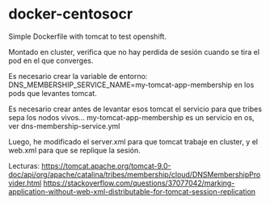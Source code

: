 # docker-centosocr
Simple Dockerfile with tomcat to test openshift.

Montado en cluster, verifica que no hay perdida de sesión cuando se tira el pod en el que converges.

Es necesario crear la variable de entorno:
DNS_MEMBERSHIP_SERVICE_NAME=my-tomcat-app-membership
en los pods que levantes tomcat.

Es necesario crear antes de levantar esos tomcat el servicio para que tribes sepa los nodos vivos...
my-tomcat-app-membership es un servicio en os, ver dns-membership-service.yml

Luego, he modificado el server.xml para que tomcat trabaje en cluster, y el web.xml para que se replique la sesión.

Lecturas:
https://tomcat.apache.org/tomcat-9.0-doc/api/org/apache/catalina/tribes/membership/cloud/DNSMembershipProvider.html
https://stackoverflow.com/questions/37077042/marking-application-without-web-xml-distributable-for-tomcat-session-replication
